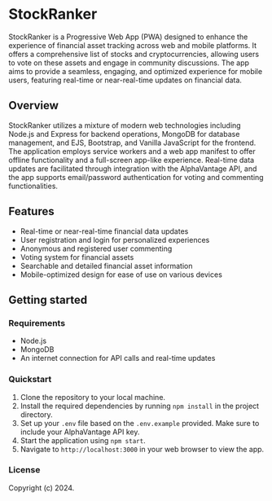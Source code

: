 # StockRanker

StockRanker is a Progressive Web App (PWA) designed to enhance the experience of financial asset tracking across web and mobile platforms. It offers a comprehensive list of stocks and cryptocurrencies, allowing users to vote on these assets and engage in community discussions. The app aims to provide a seamless, engaging, and optimized experience for mobile users, featuring real-time or near-real-time updates on financial data.

## Overview

StockRanker utilizes a mixture of modern web technologies including Node.js and Express for backend operations, MongoDB for database management, and EJS, Bootstrap, and Vanilla JavaScript for the frontend. The application employs service workers and a web app manifest to offer offline functionality and a full-screen app-like experience. Real-time data updates are facilitated through integration with the AlphaVantage API, and the app supports email/password authentication for voting and commenting functionalities.

## Features

- Real-time or near-real-time financial data updates
- User registration and login for personalized experiences
- Anonymous and registered user commenting
- Voting system for financial assets
- Searchable and detailed financial asset information
- Mobile-optimized design for ease of use on various devices

## Getting started

### Requirements

- Node.js
- MongoDB
- An internet connection for API calls and real-time updates

### Quickstart

1. Clone the repository to your local machine.
2. Install the required dependencies by running `npm install` in the project directory.
3. Set up your `.env` file based on the `.env.example` provided. Make sure to include your AlphaVantage API key.
4. Start the application using `npm start`.
5. Navigate to `http://localhost:3000` in your web browser to view the app.

### License

Copyright (c) 2024.